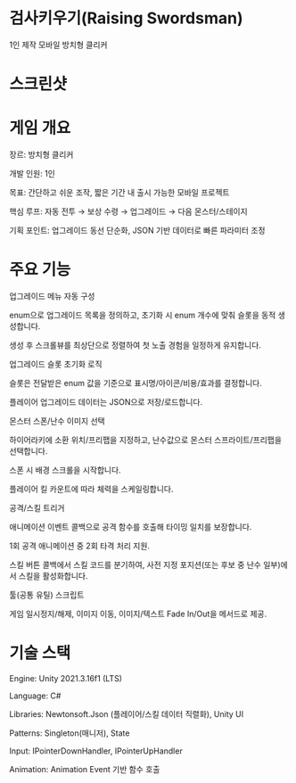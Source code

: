 # 검사키우기(Raising Swordsman)
1인 제작 모바일 방치형 클리커

# 스크린샷



# 게임 개요

장르: 방치형 클리커

개발 인원: 1인

목표: 간단하고 쉬운 조작, 짧은 기간 내 출시 가능한 모바일 프로젝트

핵심 루프: 자동 전투 → 보상 수령 → 업그레이드 → 다음 몬스터/스테이지

기획 포인트: 업그레이드 동선 단순화, JSON 기반 데이터로 빠른 파라미터 조정


# 주요 기능

업그레이드 메뉴 자동 구성

enum으로 업그레이드 목록을 정의하고, 초기화 시 enum 개수에 맞춰 슬롯을 동적 생성합니다.

생성 후 스크롤뷰를 최상단으로 정렬하여 첫 노출 경험을 일정하게 유지합니다.

업그레이드 슬롯 초기화 로직

슬롯은 전달받은 enum 값을 기준으로 표시명/아이콘/비용/효과를 결정합니다.

플레이어 업그레이드 데이터는 JSON으로 저장/로드합니다.

몬스터 스폰/난수 이미지 선택

하이어라키에 소환 위치/프리팹을 지정하고, 난수값으로 몬스터 스프라이트/프리팹을 선택합니다.

스폰 시 배경 스크롤을 시작합니다.

플레이어 킬 카운트에 따라 체력을 스케일링합니다.

공격/스킬 트리거

애니메이션 이벤트 콜백으로 공격 함수를 호출해 타이밍 일치를 보장합니다.

1회 공격 애니메이션 중 2회 타격 처리 지원.

스킬 버튼 콜백에서 스킬 코드를 분기하여, 사전 지정 포지션(또는 후보 중 난수 일부)에서 스킬을 활성화합니다.

툴(공통 유틸) 스크립트

게임 일시정지/해제, 이미지 이동, 이미지/텍스트 Fade In/Out을 메서드로 제공.


# 기술 스택

Engine: Unity 2021.3.16f1 (LTS)

Language: C#

Libraries: Newtonsoft.Json (플레이어/스킬 데이터 직렬화), Unity UI

Patterns: Singleton(매니저), State

Input: IPointerDownHandler, IPointerUpHandler

Animation: Animation Event 기반 함수 호출

